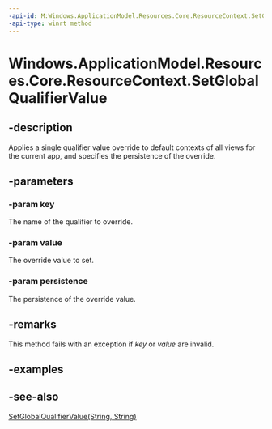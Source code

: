 ```yaml
---
-api-id: M:Windows.ApplicationModel.Resources.Core.ResourceContext.SetGlobalQualifierValue(System.String,System.String,Windows.ApplicationModel.Resources.Core.ResourceQualifierPersistence)
-api-type: winrt method
---
```


<!-- Method syntax
public void SetGlobalQualifierValue(System.String key, System.String value, Windows.ApplicationModel.Resources.Core.ResourceQualifierPersistence persistence)
-->

# Windows.ApplicationModel.Resources.Core.ResourceContext.SetGlobalQualifierValue

## -description
Applies a single qualifier value override to default contexts of all views for the current app, and specifies the persistence of the override.

## -parameters
### -param key
The name of the qualifier to override.

### -param value
The override value to set.

### -param persistence
The persistence of the override value.

## -remarks
This method fails with an exception if *key* or *value* are invalid.

## -examples

## -see-also
[SetGlobalQualifierValue(String, String)](resourcecontext_setglobalqualifiervalue.md)